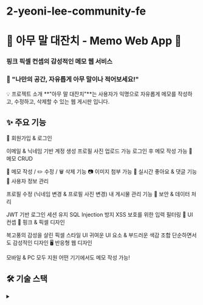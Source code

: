 # 2-yeoni-lee-community-fe
# 🎀 아무 말 대잔치 - Memo Web App 🎀
### 핑크 픽셀 컨셉의 감성적인 메모 웹 서비스
### 📝 "나만의 공간, 자유롭게 아무 말이나 적어보세요!"

💡 프로젝트 소개
**"아무 말 대잔치"**는 사용자가 익명으로 자유롭게 메모를 작성하고, 수정하고, 삭제할 수 있는 웹 게시판 입니다.

## ✨ 주요 기능
📌 회원가입 & 로그인

이메일 & 닉네임 기반 계정 생성
프로필 사진 업로드 가능
로그인 후 메모 작성 가능
📌 메모 CRUD

📝 메모 작성 / ✏️ 수정 / 🗑️ 삭제 기능
📷 이미지 첨부 가능
🔄 실시간 좋아요 & 댓글 기능
📌 사용자 정보 관리

프로필 수정 (닉네임 변경 & 프로필 사진 변경)
내 게시물 관리 기능
📌 보안 & 데이터 처리

JWT 기반 로그인 세션 유지
SQL Injection 방지
XSS 보호를 위한 입력 필터링
🎨 UI 컨셉
🎀 핑크 & 픽셀 디자인

복고풍의 감성을 살린 픽셀 스타일 UI
귀여운 UI 요소 & 부드러운 색감 조합
단순하면서도 감성적인 디자인
🖥️ 반응형 웹 디자인

모바일 & PC 모두 지원
어떤 기기에서도 메모 작성 가능!

## 🛠 기술 스택
<details>🛠 기술 스택<summary>
</summary>
--Frontend--
	
🎨 HTML / CSS	
🖌️ CSS Animation	
🚀 JavaScript (ES6+)	
⚡ Fetch API	

--Backend--
	
📝 Node.js & Express.js	
💾 MySQL	
🔑 JWT	
🔒 bcrypt

--DevOps--

🐳 Docker	
🌐 AWS 
📌 PM2


📌 개발자 노트
💖 "아무 말 대잔치"는 자유롭게 소통하고, 감성을 기록하는 공간입니다.
💡 "이 앱이 당신의 하루를 더욱 특별하게 만들어주길 바랍니다!"

🚀 Made with Love by 이주연 🚀

